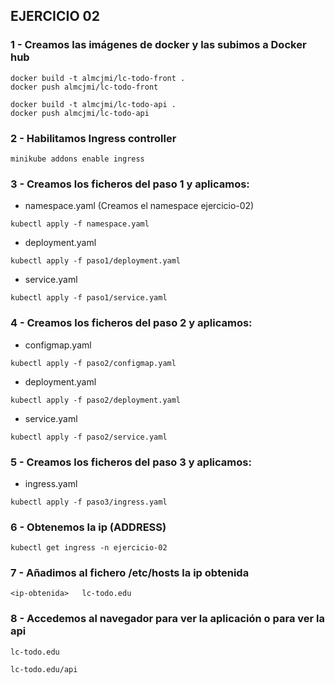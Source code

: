 ## EJERCICIO 02

### 1 - Creamos las imágenes de docker y las subimos a Docker hub

```
docker build -t almcjmi/lc-todo-front .
docker push almcjmi/lc-todo-front
```

```
docker build -t almcjmi/lc-todo-api .
docker push almcjmi/lc-todo-api
```

### 2 - Habilitamos Ingress controller

```
minikube addons enable ingress
```

### 3 - Creamos los ficheros del paso 1 y aplicamos:

- namespace.yaml (Creamos el namespace ejercicio-02)

```
kubectl apply -f namespace.yaml
```

- deployment.yaml

```
kubectl apply -f paso1/deployment.yaml
```

- service.yaml

```
kubectl apply -f paso1/service.yaml
```

### 4 - Creamos los ficheros del paso 2 y aplicamos:

- configmap.yaml

```
kubectl apply -f paso2/configmap.yaml
```

- deployment.yaml

```
kubectl apply -f paso2/deployment.yaml
```

- service.yaml

```
kubectl apply -f paso2/service.yaml
```

### 5 - Creamos los ficheros del paso 3 y aplicamos:

- ingress.yaml

```
kubectl apply -f paso3/ingress.yaml
```

### 6 - Obtenemos la ip (ADDRESS)

```
kubectl get ingress -n ejercicio-02
```

### 7 - Añadimos al fichero /etc/hosts la ip obtenida

```
<ip-obtenida>   lc-todo.edu
```

### 8 - Accedemos al navegador para ver la aplicación o para ver la api

```
lc-todo.edu
```

```
lc-todo.edu/api
```
